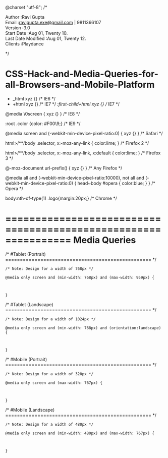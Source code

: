 @charset "utf-8";
/*

Author				:Ravi Gupta<br>
Email				:ravigupta.exe@gmail.com | 9811366107<br>
Version 			:3.0<br>
Start Date			:Aug 01, Twenty 10.<br>
Last Date Modified 		:Aug 01, Twenty 12.<br>
Clients				:Playdance<br>

*/


CSS-Hack-and-Media-Queries-for-all-Browsers-and-Mobile-Platform
===============================================================

* _html xyz {} /* IE6 */
* +html xyz {} /* IE7 */
*:first-child+html xyz {} /* IE7 */

@media \0screen { xyz {} } /* IE8 */

:root .color {color: #F00\9;} /* IE9 */

@media screen and (-webkit-min-device-pixel-ratio:0) { xyz {} } /* Safari */

html>/**/body .selector, x:-moz-any-link {
  color:lime;
} /* Firefox 2 */

html>/**/body .selector, x:-moz-any-link, x:default {
  color:lime;
} /* Firefox 3 */

@-moz-document url-prefix() {  xyz {} } /* Any Firefox */

@media all and (-webkit-min-device-pixel-ratio:10000), not all and (-webkit-min-device-pixel-ratio:0) { head~body #opera { color:blue; } } /* Opera */

body:nth-of-type(1) .logo{margin:20px;} /* Chrome */

===============================================================
Media Queries
===============================================================

/* #Tablet (Portrait)
================================================== */

    /* Note: Design for a width of 768px */

    @media only screen and (min-width: 768px) and (max-width: 959px) {
  	


	}
	
/* #Tablet (Landscape)
================================================== */

	/* Note: Design for a width of 1024px */
	
	@media only screen and (min-width: 768px) and (orientation:landscape) {
		


	}

	
	
/*  #Mobile (Portrait)
================================================== */

    /* Note: Design for a width of 320px */

    @media only screen and (max-width: 767px) {
		


	}
	
/* #Mobile (Landscape)
================================================== */

    /* Note: Design for a width of 480px */

    @media only screen and (min-width: 480px) and (max-width: 767px) {
		


	}
